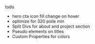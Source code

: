 todo 
- hero cta icon fill change on hover
- optimize for 320 pixle min
- Split Divs for about and project section
- Pseudo elements on titles
- Custom Properties for colors
